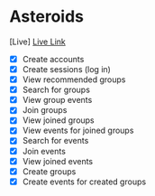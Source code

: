 # Asteroids

[Live] [Live Link]

[Live Link]: trippdavis.github.io

- [X] Create accounts
- [X] Create sessions (log in)
- [X] View recommended groups
- [X] Search for groups
- [X] View group events
- [X] Join groups
- [X] View joined groups
- [X] View events for joined groups
- [X] Search for events
- [X] Join events
- [X] View joined events
- [X] Create groups
- [X] Create events for created groups
